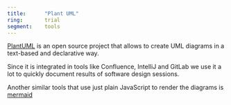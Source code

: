 ```yaml
---
title:      "Plant UML"
ring:       trial
segment:    tools
---
```


[PlantUML](https://plantuml.com/) is an open source project that allows to create UML diagrams in a text-based and declarative way.

Since it is integrated in tools like Confluence, IntelliJ and GitLab we use it a lot to quickly document results of software design sessions.

Another similar tools that use just plain JavaScript to render the diagrams is [mermaid](https://mermaid-js.github.io/mermaid/#/)
